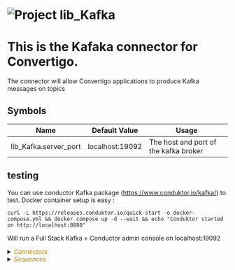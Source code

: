 
# ![](https://github.com/convertigo/convertigo/blob/develop/engine/src/com/twinsoft/convertigo/beans/core/images/project_color_16x16.png?raw=true "Project") lib_Kafka

# This is the Kafaka connector for Convertigo.

The connector will allow Convertigo applications to produce Kafka messages on topics

## Symbols

| Name                  | Default Value |  Usage                                 |
|-----------------------|---------------|----------------------------------------|
|lib_Kafka.server_port  |localhost:19092|The host and port of the kafka broker   |

## testing

You can use conductor Kafka package (https://www.conduktor.io/kafka/) to test. Docker container setup is easy : 

```
curl -L https://releases.conduktor.io/quick-start -o docker-compose.yml && docker compose up -d --wait && echo "Conduktor started on http://localhost:8080"
```

Will run a Full Stack Kafka + Conductor admin console on localhost:19092



<details><summary><span style="color:DarkGoldenRod"><i>Connectors</i></span></summary><blockquote><p>


## ![](https://github.com/convertigo/convertigo/blob/develop/engine/src/com/twinsoft/convertigo/beans/connectors/images/sqlconnector_color_16x16.png?raw=true "SqlConnector") void

void connector, replace or don't use it

<details><summary><span style="color:DarkGoldenRod"><i>Transactions</i></span></summary><blockquote><p>


### ![](https://github.com/convertigo/convertigo/blob/develop/engine/src/com/twinsoft/convertigo/beans/transactions/images/sqltransaction_color_16x16.png?raw=true "SqlTransaction") void

does nothing
</p></blockquote></details>
</p></blockquote></details>

<details><summary><span style="color:DarkGoldenRod"><i>Sequences</i></span></summary><blockquote><p>


## ![](https://github.com/convertigo/convertigo/blob/develop/engine/src/com/twinsoft/convertigo/beans/sequences/images/genericsequence_color_16x16.png?raw=true "GenericSequence") Producer

Produce a record with a key and a message on a topic. Will return the produced offset and the partition

<span style="color:DarkGoldenRod">Variables</span>

<table>
<tr>
<th>
name
</th>
<th>
comment
</th>
</tr>
<tr>
<td>
<img src="https://github.com/convertigo/convertigo/blob/develop/engine/src/com/twinsoft/convertigo/beans/variables/images/variable_color_16x16.png?raw=true "  alt="RequestableVariable" >&nbsp;key
</td>
<td>
The message key to be used
</td>
</tr>
<tr>
<td>
<img src="https://github.com/convertigo/convertigo/blob/develop/engine/src/com/twinsoft/convertigo/beans/variables/images/variable_color_16x16.png?raw=true "  alt="RequestableVariable" >&nbsp;message
</td>
<td>
The message data to be produced , this can be a JSON string
</td>
</tr>
<tr>
<td>
<img src="https://github.com/convertigo/convertigo/blob/develop/engine/src/com/twinsoft/convertigo/beans/variables/images/variable_color_16x16.png?raw=true "  alt="RequestableVariable" >&nbsp;topic
</td>
<td>
the topic where the message as to be produced
</td>
</tr>
</table>

</p></blockquote></details>
